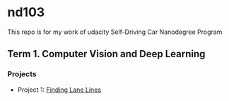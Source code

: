 # nd103
This repo is for my work of udacity Self-Driving Car Nanodegree Program

## Term 1. Computer Vision and Deep Learning
### Projects
- Project 1: [Finding Lane Lines](Term1/project/CarND-LaneLines-P1)